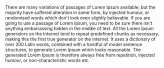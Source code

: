 There are many variations of passages of Lorem Ipsum available, but the majority have suffered alteration in some form,
by injected humour, or randomised words which don't look even slightly believable. If you are going to use a passage
of Lorem Ipsum, you need to be sure there isn't anything embarrassing hidden in the middle of text. All the Lorem
Ipsum generators on the Internet tend to repeat predefined chunks as necessary, making this the first true generator on
the Internet. It uses a dictionary of over 200 Latin words, combined with a handful of model sentence structures,
to generate Lorem Ipsum which looks reasonable. The generated Lorem Ipsum is therefore always free from repetition,
injected humour, or non-characteristic words etc.